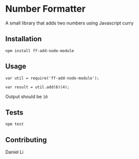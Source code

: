 Number Formatter
=========

A small library that adds two numbers using Javascript curry

## Installation

  `npm install ff-add-node-module`

## Usage

    var util = require('ff-add-node-module');

    var result = util.add(6)(4);
  
  
  Output should be `10`


## Tests

  `npm test`

## Contributing
Daniel Li